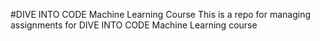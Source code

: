 #DIVE INTO CODE Machine Learning Course
This is a repo for managing assignments for DIVE INTO CODE Machine Learning course
